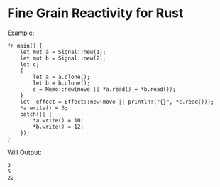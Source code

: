# Fine Grain Reactivity for Rust

Example:
```
fn main() {
    let mut a = Signal::new(1);
    let mut b = Signal::new(2);
    let c;
    {
        let a = a.clone();
        let b = b.clone();
        c = Memo::new(move || *a.read() + *b.read());
    }
    let _effect = Effect::new(move || println!("{}", *c.read()));
    *a.write() = 3;
    batch(|| {
        *a.write() = 10;
        *b.write() = 12;
    });
}
```
Will Output:
```
3
5
22
```

